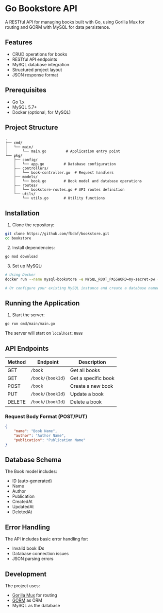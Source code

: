 # Go Bookstore API

A RESTful API for managing books built with Go, using Gorilla Mux for routing and GORM with MySQL for data persistence.

## Features

- CRUD operations for books
- RESTful API endpoints
- MySQL database integration
- Structured project layout
- JSON response format

## Prerequisites

- Go 1.x
- MySQL 5.7+
- Docker (optional, for MySQL)

## Project Structure

```
.
├── cmd/
│   └── main/
│       └── main.go         # Application entry point
└── pkg/
    ├── config/
    │   └── app.go         # Database configuration
    ├── controllers/
    │   └── book-controller.go  # Request handlers
    ├── models/
    │   └── book.go        # Book model and database operations
    ├── routes/
    │   └── bookstore-routes.go # API routes definition
    └── utils/
        └── utils.go       # Utility functions
```

## Installation

1. Clone the repository:
```bash
git clone https://github.com/fbdaf/bookstore.git
cd bookstore
```

2. Install dependencies:
```bash
go mod download
```

3. Set up MySQL:
```bash
# Using Docker
docker run --name mysql-bookstore -e MYSQL_ROOT_PASSWORD=my-secret-pw -e MYSQL_DATABASE=bookstore -p 3306:3306 -d mysql:latest

# Or configure your existing MySQL instance and create a database named 'bookstore'
```

## Running the Application

1. Start the server:
```bash
go run cmd/main/main.go
```

The server will start on `localhost:8888`

## API Endpoints

| Method | Endpoint | Description |
|--------|----------|-------------|
| GET | `/book` | Get all books |
| GET | `/book/{bookId}` | Get a specific book |
| POST | `/book` | Create a new book |
| PUT | `/book/{bookId}` | Update a book |
| DELETE | `/book/{bookId}` | Delete a book |

### Request Body Format (POST/PUT)

```json
{
    "name": "Book Name",
    "author": "Author Name",
    "publication": "Publication Name"
}
```

## Database Schema

The Book model includes:
- ID (auto-generated)
- Name
- Author
- Publication
- CreatedAt
- UpdatedAt
- DeletedAt

## Error Handling

The API includes basic error handling for:
- Invalid book IDs
- Database connection issues
- JSON parsing errors

## Development

The project uses:
- [Gorilla Mux](https://github.com/gorilla/mux) for routing
- [GORM](https://gorm.io) as ORM
- MySQL as the database